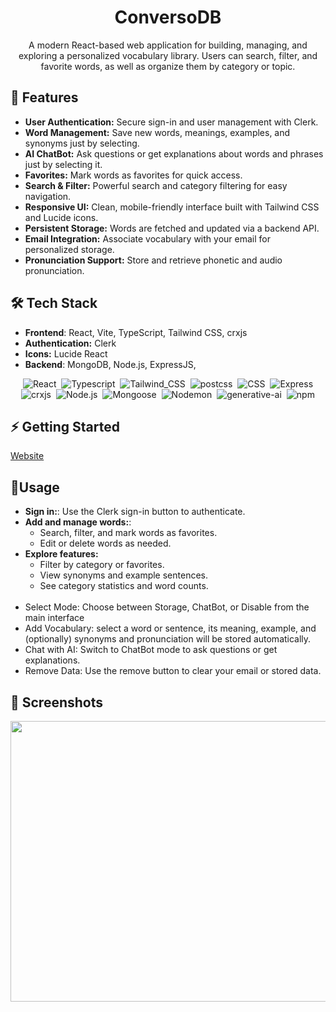 <div align="center">
 
 # ConversoDB
 
  A modern React-based web application for building, managing, and exploring a personalized vocabulary library. Users can search, filter, and favorite words, as well as organize them by         category or topic.
</div>


## 🚀 Features
 - **User Authentication:** Secure sign-in and user management with Clerk.
 - **Word Management:** Save new words, meanings, examples, and synonyms just by selecting.
 - **AI ChatBot:** Ask questions or get explanations about words and phrases just by selecting it.
 - **Favorites:** Mark words as favorites for quick access.
 - **Search & Filter:** Powerful search and category filtering for easy navigation.
 - **Responsive UI:** Clean, mobile-friendly interface built with Tailwind CSS and Lucide icons.
 - **Persistent Storage:** Words are fetched and updated via a backend API.
 - **Email Integration:** Associate vocabulary with your email for personalized storage.
 - **Pronunciation Support:** Store and retrieve phonetic and audio pronunciation.
   

## 🛠️ Tech Stack

 - **Frontend**: React, Vite, TypeScript, Tailwind CSS, crxjs
 - **Authentication:** Clerk
 - **Icons:** Lucide React
 - **Backend**: MongoDB, Node.js, ExpressJS,

<div display="flex" align="center" class="text-center">
  <img alt="React" src="https://img.shields.io/badge/React-61DAFB.svg?style=flat&amp;logo=React&amp;logoColor=black" class="inline-block mx-1" style="margin: 0px 2px;"/>
  <img alt="Typescript" src="https://img.shields.io/badge/TypeScript-007ACC?style=flat&amp&logo=typescript&logoColor=white" class="inline-block mx-1" style="margin: 0px 2px;"/>
  <img alt="Tailwind_CSS" src="https://img.shields.io/badge/Tailwind_CSS-38B2AC?style=flat&amp&logo=tailwind-css&logoColor=white" class="inline-block mx-1" style="margin: 0px 2px;">
  <img alt="postcss" src="https://img.shields.io/badge/postcss-DD3A0A?style=flat&amp&logo=postcss&logoColor=white" class="inline-block mx-1" style="margin: 0px 2px;">
  <img alt="CSS" src="https://img.shields.io/badge/CSS-3492FF.svg?style=flat&amp;logo=CSS&amp;logoColor=white" class="inline-block mx-1" style="margin: 0px 2px;"/>
  <img alt="Express" src="https://img.shields.io/badge/Express-000000.svg?style=flat&amp;logo=Express&amp;logoColor=white" class="inline-block mx-1" style="margin: 0px 2px;">
  <img alt="crxjs" src="https://img.shields.io/badge/crxjs-000000.svg?style=flat&amp;logo=crxjs&amp;logoColor=white" class="inline-block mx-1" style="margin: 0px 2px;">
  <img alt="Node.js" src="https://img.shields.io/badge/Node.js-3492FF.svg?style=flat&amp;logo=Node.js&amp;logoColor=white" class="inline-block mx-1" style="margin: 0px 2px;"/>
  <img alt="Mongoose" src="https://img.shields.io/badge/Mongoose-F04D35.svg?style=flat&amp;logo=Mongoose&amp;logoColor=white" class="inline-block mx-1" style="margin: 0px 2px;"/>
  <img alt="Nodemon" src="https://img.shields.io/badge/Nodemon-76D04B.svg?style=flat&amp;logo=Nodemon&amp;logoColor=white" class="inline-block mx-1" style="margin: 0px 2px;"/>
  <img alt="generative-ai" src="https://img.shields.io/badge/Google%20Gemini-8E75B2?style=flat&amp&logo=googlegemini&logoColor=white" class="inline-block mx-1" style="margin: 0px 2px;"/>
  <img alt="npm" src="https://img.shields.io/badge/npm-CB3837.svg?style=flat&amp;logo=npm&amp;logoColor=white" class="inline-block mx-1" style="margin: 0px 2px;"/>
</div>
   
## ⚡ Getting Started

[Website](/https://chatstoree-anwesha2002s-projects.vercel.app/)

## 🧩Usage
 - **Sign in:**: Use the Clerk sign-in button to authenticate.
 - **Add and manage words:**:
   - Search, filter, and mark words as favorites.
   - Edit or delete words as needed.
 - **Explore features:**  
   - Filter by category or favorites.
   - View synonyms and example sentences.
   - See category statistics and word counts.<br />
   <br />
 - Select Mode: Choose between Storage, ChatBot, or Disable from the main interface
 - Add Vocabulary: select a word or sentence, its meaning, example, and (optionally) synonyms and pronunciation will be stored automatically.
 - Chat with AI: Switch to ChatBot mode to ask questions or get explanations.
 - Remove Data: Use the remove button to clear your email or stored data.
   
## 📸 Screenshots

 <div display="flex" align="center" class="text-center">
 
  <img width="1552" height="449" alt="Untitled (20)" src="https://github.com/user-attachments/assets/a4001e3d-875f-4ba0-85e5-a77c39fcc4f6" />
  <br>
 
</div>

